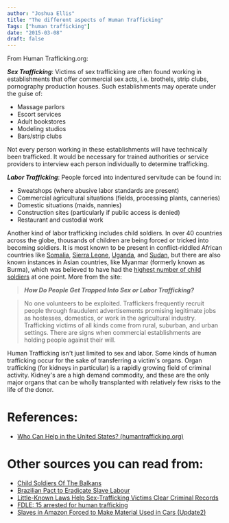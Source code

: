 ```yaml
---
author: "Joshua Ellis"
title: "The different aspects of Human Trafficking"
Tags: ["human trafficking"]
date: "2015-03-08"
draft: false 
---
```


From Human Trafficking.org:

___Sex Trafficking___: Victims of sex trafficking are often found working in establishments that offer commercial sex acts, i.e. brothels, strip clubs, pornography production houses. Such establishments may operate under the guise of:

- Massage parlors
- Escort services
- Adult bookstores
- Modeling studios
- Bars/strip clubs

Not every person working in these establishments will have technically been trafficked. It would be necessary for trained authorities or service providers to interview each person individually to determine trafficking. 

___Labor Trafficking___: People forced into indentured servitude can be found in:

- Sweatshops (where abusive labor standards are present)
- Commercial agricultural situations (fields, processing plants, canneries)
- Domestic situations (maids, nannies)
- Construction sites (particularly if public access is denied)
- Restaurant and custodial work

Another kind of labor trafficking includes child soldiers. In over 40 countries across the globe, thousands of children are being forced or tricked into becoming soldiers. It is most known to be present in conflict-riddled African countries like [Somalia][1], [Sierra Leone][2], [Uganda][3], and [Sudan][4], but there are also known instances in Asian countries, like Myanmar (formerly known as Burma), which was believed to have had the [highest number of child soldiers][5] at one point. More from the site:

>___How Do People Get Trapped Into Sex or Labor Trafficking?___

>No one volunteers to be exploited. Traffickers frequently recruit people through fraudulent advertisements promising legitimate jobs as hostesses, domestics, or work in the agricultural industry. Trafficking victims of all kinds come from rural, suburban, and urban settings. There are signs when commercial establishments are holding people against their will.

Human Trafficking isn't just limited to sex and labor. Some kinds of human trafficking occur for the sake of transferring a victim's organs. Organ trafficking (for kidneys in particular) is a rapidly growing field of criminal activity. Kidney's are a high demand commodity, and these are the only major organs that can be wholly transplanted with relatively few risks to the life of the donor.


# References:

- [Who Can Help in the United States? (humantrafficking.org)](http://www.humantrafficking.org/combat_trafficking)

# Other sources you can read from:

- [Child Soldiers Of The Balkans][6]
- [Brazilian Pact to Eradicate Slave Labour][7]
- [Little-Known Laws Help Sex-Trafficking Victims Clear Criminal Records][8]
- [FDLE: 15 arrested for human trafficking][9]
- [Slaves in Amazon Forced to Make Material Used in Cars (Update2)][10]


[1]: http://www.cnn.com/2012/02/21/world/africa/somalia-child-soldiers/
[2]: http://www.bbc.co.uk/worldservice/programmes/global_crime_report/investigation/soldiers1.shtml
[3]: http://www.un.org/events/tenstories/06/story.asp?storyID=100
[4]: http://www.hrw.org/news/2014/08/20/south-sudan-child-soldiers-thrust-battle
[5]: http://www.hrw.org/news/2002/10/15/burma-worlds-highest-number-child-soldiers
[6]: http://www.rferl.org/content/Child_Soldiers_Of_The_Balkans/1349516.html
[7]: http://www.reporterbrasil.com.br/pacto/conteudo/view/9
[8]: http://nepr.net/news/2015/02/24/little-known-laws-help-sex-trafficking-victims-clear-criminal-records/
[9]: http://www.news-press.com/story/news/local/2015/03/06/fdle-arrested-human-trafficking/24528535/
[10]: http://www.bloomberg.com/apps/news?pid=newsarchive&sid=a4j1VKZq34TM